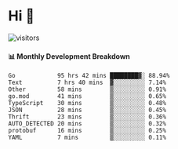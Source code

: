 # Hi 👋
 
![visitors](https://visitor-badge.glitch.me/badge?page_id=sorcererxw.sorcererx)

#### 📊 Monthly Development Breakdown

<!--START_SECTION:waka-->
```text
Go            95 hrs 42 mins ████████▓░ 88.94%
Text          7 hrs 40 mins  ▓░░░░░░░░░ 7.14%
Other         58 mins        ▒░░░░░░░░░ 0.91%
go.mod        41 mins        ▒░░░░░░░░░ 0.65%
TypeScript    30 mins        ▒░░░░░░░░░ 0.48%
JSON          28 mins        ▒░░░░░░░░░ 0.45%
Thrift        23 mins        ▒░░░░░░░░░ 0.36%
AUTO_DETECTED 20 mins        ▒░░░░░░░░░ 0.32%
protobuf      16 mins        ▒░░░░░░░░░ 0.25%
YAML          7 mins         ▒░░░░░░░░░ 0.11%
```
<!--END_SECTION:waka-->
